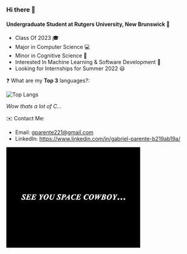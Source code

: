 ### Hi there 👋

#### Undergraduate Student at Rutgers University, New Brunswick  🏫
* Class Of 2023 🎓
* Major in Computer Science 💻
* Minor in Cognitive Science 🧠
* Interested In Machine Learning & Software Development 🤖
* Looking for Internships for Summer 2022 😃


❓ What are my **Top 3** languages?:

![Top Langs](https://github-readme-stats.vercel.app/api/top-langs/?username=gabepar123&layout=compact&langs_count=3)

*Wow thats a lot of C...*

✉️ Contact Me:
* Email: gparente221@gmail.com
* LinkedIn: https://www.linkedin.com/in/gabriel-parente-b219ab19a/

![See you Space Cowboy...](https://github.com/gabepar123/gabepar123/blob/main/space%20cowboy.jpg)
